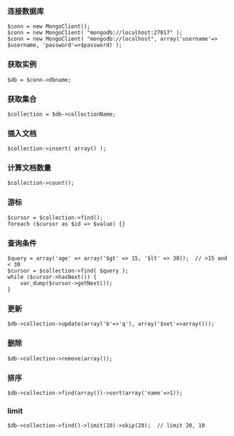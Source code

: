 ### 连接数据库    
    $conn = new MongoClient();
    $conn = new MongoClient( "mongodb://localhost:27017" );
    $conn = new MongoClient( "mongodb://localhost", array('username'=> $username, 'password'=>$password) );

### 获取实例
    $db = $conn->dbname;

### 获取集合
    $collection = $db->collectionName;

### 插入文档
    $collection->insert( array() );

### 计算文档数量
    $collection->count();

### 游标
    $cursor = $collection->find();
    foreach ($cursor as $id => $value) {}

### 查询条件
    $query = array('age' => array('$gt' => 15, '$lt' => 30));  // >15 and < 30
    $cursor = $collection->find( $query );
    while ($cursor->hasNext()) {
        var_dump($cursor->getNext());
    } 
    
### 更新
    $db->collection->update(array('b'=>'q'), array('$set'=>array()));

### 删除
    $db->collection->remove(array());

### 排序
    $db->collection->find(array())->sort(array('name'=>1));

### limit
    $db->collection->find()->limit(10)->skip(20);  // limit 20, 10

